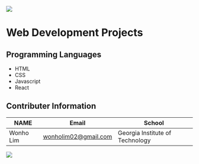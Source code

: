 ![](https://placehold.it/950x90/0000FF/fff?text=Welcome!)
# Web Development **Projects**

## Programming Languages
* HTML
* CSS
* Javascript
* React

## Contributer Information
<!-- Tables -->
| NAME      | Email                |School                           |
| --------- | -------------------- |---------------------------------|
| Wonho Lim | wonholim02@gmail.com | Georgia Institute of Technology |

![](https://www.publicdomainpictures.net/pictures/290000/nahled/website-development.jpg)
